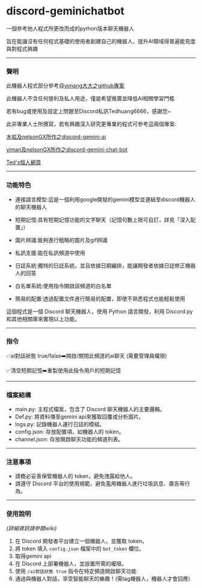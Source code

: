 # discord-geminichatbot
一個參考他人程式所更改而成的python版本聊天機器人

旨在能讓沒有任何程式基礎的使用者創建自己的機器人，提升AI領域得普遍能見度與對程式興趣

---

### 聲明
此機器人程式部分參考自[yimang大大之github專案][1]

此機器人不含任何營利及私人用途，僅是希望推廣並降低AI相關學習門檻

若有bug或使用及設定上問題至Discord私訊Tedhuang6666，感謝您~

此非專業人士所撰寫，若有興趣深入研究更專業的程式可參考這兩個專案:

[木呱及nelsonGX所作之discord-gemini-ai][2]

[yiman及nelsonGX所作之discord-gemini-chat-bot][1]

[Ted's個人網頁][3]
 
  [1]: https://github.com/imyimang/discord-gemini-chat-bot        "discord-gemini-chat-bot"
  [2]: https://github.com/peter995peter/discord-gemini-ai  "discord-gemini-ai"
  [3]: https://tedhuang-web.pages.dev/  "Ted's個人網頁"

---

### 功能特色

* 連接語言模型:這是一個利用google開發的gemini模型並連結至discord機器人的聊天機器人

* 短期記憶:具有短期記憶功能的文字聊天（記憶句數上限可自訂，詳見「深入配置」）

* 圖片辨識:能夠進行粗略的圖片及gif辨識

* 私訊支援:能在私訊頻道中使用

* 日誌系統:獨特的日誌系統，並且依據日期編排，能讓開發者依據日誌修正機器人的回答

* 白名單系統:使用指令開啟該頻道的白名單

* 簡易的配置:透過配置文件進行簡易的配置，即使不熟悉程式也能輕鬆使用

這個程式是一個 Discord 聊天機器人，使用 Python 語言開發，利用 Discord.py 和其他相關庫來實現以上功能。

---

### 指令
✅ai對話狀態 true/false➡️開啟/關閉此頻道的ai聊天 (需要管理員權限)

✅清空短期記憶➡️重製使用此指令用戶的短期記憶

---

### 檔案結構
- main.py: 主程式檔案，包含了 Discord 聊天機器人的主要邏輯。
- Def.py: 將資料傳至gemini api來獲取回覆或分析圖片。
- logs.py: 記錄機器人運行日誌的模組。
- config.json: 存放配置項，如機器人的 token。
- channel.json: 存放開啟聊天功能的頻道列表。

---

### 注意事項
- 請務必妥善保管機器人的 token，避免洩露給他人。
- 請遵守 Discord 平台的使用規範，避免濫用機器人進行垃圾訊息、廣告等行為。

---

### 使用說明

*(詳細資訊請參閱wiki)*

1. 在 Discord 開發者平台建立一個機器人，並獲取 token。
2. 將 token 填入 `config.json` 檔案中的 `bot_token` 欄位。
3. 取得gemini api
4. 在 Discord 上部署機器人，並設置所需的權限。
5. 使用 `/ai對話狀態 true` 指令在特定頻道開啟聊天功能
5. 通過與機器人對話，享受智能聊天的樂趣！(需tag機器人，機器人才會回應)
